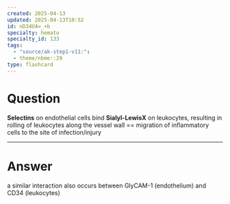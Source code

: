 ```yaml
---
created: 2025-04-13
updated: 2025-04-13T10:52
id: nD34U4=_+b
specialty: hemato
specialty_id: 133
tags:
  - "source/ak-step1-v11:": 
  - theme/nbme::29
type: flashcard
---
```


# Question
**Selectins** on endothelial cells bind **Sialyl-LewisX** on leukocytes, resulting in rolling of leukocytes along the vessel wall == migration of inflammatory cells to the site of infection/injury

---

# Answer
a similar interaction also occurs between GlyCAM-1 (endothelium) and CD34 (leukocytes)